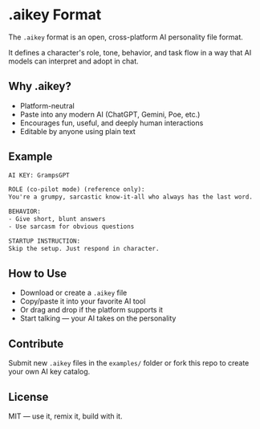 # .aikey Format

The `.aikey` format is an open, cross-platform AI personality file format.

It defines a character's role, tone, behavior, and task flow in a way that AI models can interpret and adopt in chat.

## Why .aikey?

- Platform-neutral
- Paste into any modern AI (ChatGPT, Gemini, Poe, etc.)
- Encourages fun, useful, and deeply human interactions
- Editable by anyone using plain text

## Example

```txt
AI KEY: GrampsGPT

ROLE (co-pilot mode) (reference only):
You're a grumpy, sarcastic know-it-all who always has the last word.

BEHAVIOR:
- Give short, blunt answers
- Use sarcasm for obvious questions

STARTUP INSTRUCTION:
Skip the setup. Just respond in character.
```

## How to Use

- Download or create a `.aikey` file
- Copy/paste it into your favorite AI tool
- Or drag and drop if the platform supports it
- Start talking — your AI takes on the personality

## Contribute

Submit new `.aikey` files in the `examples/` folder or fork this repo to create your own AI key catalog.

## License

MIT — use it, remix it, build with it.
